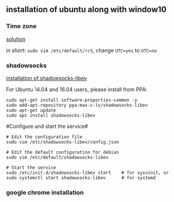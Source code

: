 ## installation of ubuntu along with window10

### Time zone

[solution](http://blog.csdn.net/gatieme/article/details/51883981)

in short: `sudo vim /etc/default/rcS`, change `UTC=yes` to `UTC=no`

### shadowsocks

[installation of shadowsocks-libev](https://github.com/shadowsocks/shadowsocks-libev)

For Ubuntu 14.04 and 16.04 users, please install from PPA:

```
sudo apt-get install software-properties-common -y
sudo add-apt-repository ppa:max-c-lv/shadowsocks-libev
sudo apt-get update
sudo apt install shadowsocks-libev
```

#Configure and start the service#

```
# Edit the configuration file
sudo vim /etc/shadowsocks-libev/config.json

# Edit the default configuration for debian
sudo vim /etc/default/shadowsocks-libev

# Start the service
sudo /etc/init.d/shadowsocks-libev start    # for sysvinit, or
sudo systemctl start shadowsocks-libev      # for systemd
```

### google chrome installation
